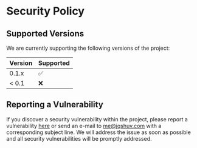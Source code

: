 # Security Policy

## Supported Versions

We are currently supporting the following versions of the project:

| Version | Supported          |
| ------- | ------------------ |
| 0.1.x   | :white_check_mark: |
| < 0.1   | :x:                |

## Reporting a Vulnerability

If you discover a security vulnerability within the project, please report a vulnerability [here](https://github.com/jqshuv/short/security) or send an e-mail to [me@jqshuv.com](mailto:me@jqshuv.com) with a corresponding subject line. We will address the issue as soon as possible and all security vulnerabilities will be promptly addressed.
